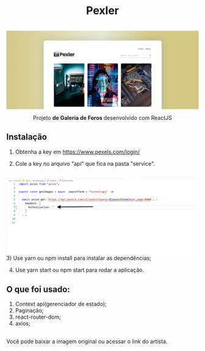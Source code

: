 

<h1 align="center">Pexler</h1>
<br/>  
<img align="center" src="./screenshot/screen.png"></img>
<br/>
<p align="center">Projeto <strong>de Galeria de Foros </strong> desenvolvido com ReactJS</p>

## Instalação

1) Obtenha a key em https://www.pexels.com/login/

2) Cole a key no arquivo "api" que fica na pasta "service". 
<br/>
<img align="center" src="./screenshot/screen1.png"></img>
<br/>
3) Use yarn ou npm install para instalar as dependências;

4) Use yarn start ou npm start para rodar a aplicação.


## O que foi usado:

1) Context api(gerenciador de estado);
2) Paginação;
3) react-router-dom;
4) axios;


## 

Você pode baixar a imagem original ou acessar o link do artista.




